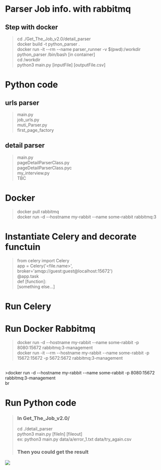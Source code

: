 # Parser Job info. with rabbitmq
## Step with docker
>cd ./Get_The_Job_v2.0/detail_parser <br>
>docker build -t python_parser . <br>
>docker run -it --rm --name parser_runner -v $(pwd):/workdir python_parser /bin/bash
>[in container] <br>
>cd /workdir<br>
>python3 main.py [inputFile] [outputFile.csv]

# Python code
## urls parser
>main.py<br>
>job_urls.py<br>
>muti_Parser.py<br>
>first_page_factory

## detail parser
>main.py<br>
>pageDetailParserClass.py<br>
>pageDetailParserClass.pyc<br>
>my_interview.py<br>
>TBC<br>

# Docker
>docker pull rabbitmq<br>
>docker run -d --hostname my-rabbit --name some-rabbit rabbitmq:3

# Instantiate Celery and decorate functuin
>from celery import Celery<br>
>app = Celery('<file.name>', broker='amqp://guest:guest@localhost:15672')<br>
>@app.task<br>
>def [function]:<br>
>[something else...]
# Run Celery
# Run Docker Rabbitmq
>docker run -d --hostname my-rabbit --name some-rabbit -p 8080:15672 rabbitmq:3-management<br>
>docker run -it --rm --hostname my-rabbit --name some-rabbit -p 15672:15672 -p 5672:5672 rabbitmq:3-management
<br>
>docker run -d --hostname my-rabbit --name some-rabbit -p 8080:15672 rabbitmq:3-management<br>

<IronMQ is a cloud-based message queue service developed by Iron.io.>
<AMQP is an open messaging specification>
<RabbitMQ is the most popular implementation (that I know of) of the AMQP specification.>
<PyAMQP is a Python library that lets Python clients communicate with any implementation of AMQP, including RabbitMQ<>
br

# Run Python code
> ### In Get_The_Job_v2.0/ <br>
>cd ./detail_parser <br>
>python3 main.py [fileIn] [fileout] <br>
>ex: python3 main.py data/a/error_1.txt data/try_again.csv <br>
> ### Then you could get the result <br>

![](https://raw.githubusercontent.com/tkionshao/Get_The_Job_104_v2.0/master/src/figure1.png)
